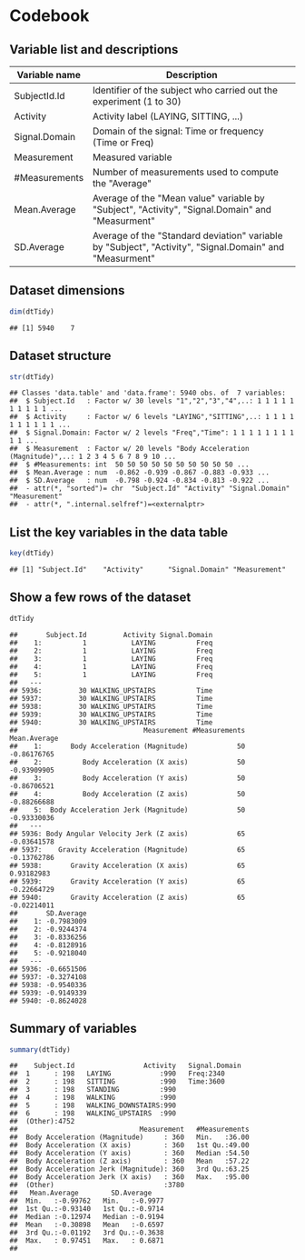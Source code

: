 # Codebook

## Variable list and descriptions
  
Variable name    |Description
-----------------|-------------------------------------------------------------------
SubjectId.Id     | Identifier of the subject who carried out the experiment (1 to 30)
Activity         | Activity label (LAYING, SITTING, ...)
Signal.Domain    | Domain of the signal: Time or frequency (Time or Freq)
Measurement      | Measured variable
#Measurements    | Number of measurements used to compute the "Average"
Mean.Average     | Average of the "Mean value" variable by "Subject", "Activity", "Signal.Domain" and "Measurment"
SD.Average       | Average of the "Standard deviation" variable by "Subject", "Activity", "Signal.Domain" and "Measurment"

## Dataset dimensions
  
  
  ```r
  dim(dtTidy)
  ```
  
  ```
  ## [1] 5940    7
  ```

## Dataset structure
  
  
  ```r
  str(dtTidy)
  ```
  
  ```
  ## Classes 'data.table' and 'data.frame':	5940 obs. of  7 variables:
  ##  $ Subject.Id   : Factor w/ 30 levels "1","2","3","4",..: 1 1 1 1 1 1 1 1 1 1 ...
  ##  $ Activity     : Factor w/ 6 levels "LAYING","SITTING",..: 1 1 1 1 1 1 1 1 1 1 ...
  ##  $ Signal.Domain: Factor w/ 2 levels "Freq","Time": 1 1 1 1 1 1 1 1 1 1 ...
  ##  $ Measurement  : Factor w/ 20 levels "Body Acceleration (Magnitude)",..: 1 2 3 4 5 6 7 8 9 10 ...
  ##  $ #Measurements: int  50 50 50 50 50 50 50 50 50 50 ...
  ##  $ Mean.Average : num  -0.862 -0.939 -0.867 -0.883 -0.933 ...
  ##  $ SD.Average   : num  -0.798 -0.924 -0.834 -0.813 -0.922 ...
  ##  - attr(*, "sorted")= chr  "Subject.Id" "Activity" "Signal.Domain" "Measurement"
  ##  - attr(*, ".internal.selfref")=<externalptr>
  ```

## List the key variables in the data table
  
  
  ```r
  key(dtTidy)
  ```
  
  ```
  ## [1] "Subject.Id"    "Activity"      "Signal.Domain" "Measurement"
  ```

## Show a few rows of the dataset
  
  
  ```r
  dtTidy
  ```
  
  ```
  ##       Subject.Id         Activity Signal.Domain
  ##    1:          1           LAYING          Freq
  ##    2:          1           LAYING          Freq
  ##    3:          1           LAYING          Freq
  ##    4:          1           LAYING          Freq
  ##    5:          1           LAYING          Freq
  ##   ---                                          
  ## 5936:         30 WALKING_UPSTAIRS          Time
  ## 5937:         30 WALKING_UPSTAIRS          Time
  ## 5938:         30 WALKING_UPSTAIRS          Time
  ## 5939:         30 WALKING_UPSTAIRS          Time
  ## 5940:         30 WALKING_UPSTAIRS          Time
  ##                               Measurement #Measurements Mean.Average
  ##    1:       Body Acceleration (Magnitude)            50  -0.86176765
  ##    2:          Body Acceleration (X axis)            50  -0.93909905
  ##    3:          Body Acceleration (Y axis)            50  -0.86706521
  ##    4:          Body Acceleration (Z axis)            50  -0.88266688
  ##    5:  Body Acceleration Jerk (Magnitude)            50  -0.93330036
  ##   ---                                                               
  ## 5936: Body Angular Velocity Jerk (Z axis)            65  -0.03641578
  ## 5937:    Gravity Acceleration (Magnitude)            65  -0.13762786
  ## 5938:       Gravity Acceleration (X axis)            65   0.93182983
  ## 5939:       Gravity Acceleration (Y axis)            65  -0.22664729
  ## 5940:       Gravity Acceleration (Z axis)            65  -0.02214011
  ##       SD.Average
  ##    1: -0.7983009
  ##    2: -0.9244374
  ##    3: -0.8336256
  ##    4: -0.8128916
  ##    5: -0.9218040
  ##   ---           
  ## 5936: -0.6651506
  ## 5937: -0.3274108
  ## 5938: -0.9540336
  ## 5939: -0.9149339
  ## 5940: -0.8624028
  ```

## Summary of variables
  
  
  ```r
  summary(dtTidy)
  ```
  
  ```
  ##    Subject.Id                 Activity   Signal.Domain
  ##  1      : 198   LAYING            :990   Freq:2340    
  ##  2      : 198   SITTING           :990   Time:3600    
  ##  3      : 198   STANDING          :990                
  ##  4      : 198   WALKING           :990                
  ##  5      : 198   WALKING_DOWNSTAIRS:990                
  ##  6      : 198   WALKING_UPSTAIRS  :990                
  ##  (Other):4752                                         
  ##                              Measurement   #Measurements  
  ##  Body Acceleration (Magnitude)     : 360   Min.   :36.00  
  ##  Body Acceleration (X axis)        : 360   1st Qu.:49.00  
  ##  Body Acceleration (Y axis)        : 360   Median :54.50  
  ##  Body Acceleration (Z axis)        : 360   Mean   :57.22  
  ##  Body Acceleration Jerk (Magnitude): 360   3rd Qu.:63.25  
  ##  Body Acceleration Jerk (X axis)   : 360   Max.   :95.00  
  ##  (Other)                           :3780                  
  ##   Mean.Average        SD.Average     
  ##  Min.   :-0.99762   Min.   :-0.9977  
  ##  1st Qu.:-0.93140   1st Qu.:-0.9714  
  ##  Median :-0.12974   Median :-0.9194  
  ##  Mean   :-0.30898   Mean   :-0.6597  
  ##  3rd Qu.:-0.01192   3rd Qu.:-0.3638  
  ##  Max.   : 0.97451   Max.   : 0.6871  
  ## 
  ```
